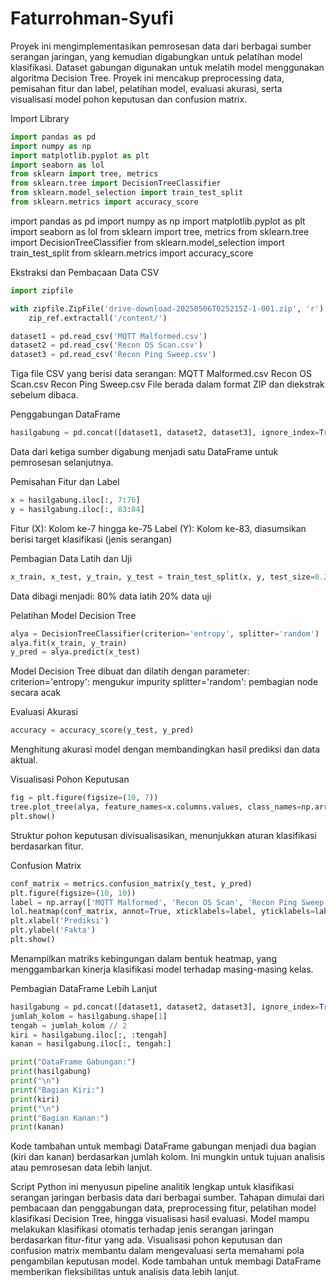 # Faturrohman-Syufi
Proyek ini mengimplementasikan pemrosesan data dari berbagai sumber serangan jaringan, yang kemudian digabungkan untuk pelatihan model klasifikasi. Dataset gabungan digunakan untuk melatih model menggunakan algoritma Decision Tree. Proyek ini mencakup preprocessing data, pemisahan fitur dan label, pelatihan model, evaluasi akurasi, serta visualisasi model pohon keputusan dan confusion matrix.

Import Library
```python
import pandas as pd
import numpy as np
import matplotlib.pyplot as plt
import seaborn as lol
from sklearn import tree, metrics
from sklearn.tree import DecisionTreeClassifier
from sklearn.model_selection import train_test_split
from sklearn.metrics import accuracy_score
```
import pandas as pd
import numpy as np
import matplotlib.pyplot as plt
import seaborn as lol
from sklearn import tree, metrics
from sklearn.tree import DecisionTreeClassifier
from sklearn.model_selection import train_test_split
from sklearn.metrics import accuracy_score

Ekstraksi dan Pembacaan Data CSV
```python
import zipfile

with zipfile.ZipFile('drive-download-20250506T025215Z-1-001.zip', 'r') as zip_ref:
    zip_ref.extractall('/content/')

dataset1 = pd.read_csv('MQTT Malformed.csv')
dataset2 = pd.read_csv('Recon OS Scan.csv')
dataset3 = pd.read_csv('Recon Ping Sweep.csv')
```
Tiga file CSV yang berisi data serangan:
MQTT Malformed.csv
Recon OS Scan.csv
Recon Ping Sweep.csv
File berada dalam format ZIP dan diekstrak sebelum dibaca.

Penggabungan DataFrame
```python
hasilgabung = pd.concat([dataset1, dataset2, dataset3], ignore_index=True)
```
Data dari ketiga sumber digabung menjadi satu DataFrame untuk pemrosesan selanjutnya.

Pemisahan Fitur dan Label
```python
x = hasilgabung.iloc[:, 7:76]
y = hasilgabung.iloc[:, 83:84]
```
Fitur (X): Kolom ke-7 hingga ke-75
Label (Y): Kolom ke-83, diasumsikan berisi target klasifikasi (jenis serangan)

Pembagian Data Latih dan Uji
```python
x_train, x_test, y_train, y_test = train_test_split(x, y, test_size=0.2, random_state=42)
```
Data dibagi menjadi:
80% data latih
20% data uji

Pelatihan Model Decision Tree
```python
alya = DecisionTreeClassifier(criterion='entropy', splitter='random')
alya.fit(x_train, y_train)
y_pred = alya.predict(x_test)
```
Model Decision Tree dibuat dan dilatih dengan parameter:
criterion='entropy': mengukur impurity
splitter='random': pembagian node secara acak

Evaluasi Akurasi
```python
accuracy = accuracy_score(y_test, y_pred)
```
Menghitung akurasi model dengan membandingkan hasil prediksi dan data aktual.

Visualisasi Pohon Keputusan
```python
fig = plt.figure(figsize=(10, 7))
tree.plot_tree(alya, feature_names=x.columns.values, class_names=np.array(['MQTT Malformed.csv', 'Recon OS Scan.csv', 'Recon Ping Sweep.csv']), filled=True)
plt.show()
```
Struktur pohon keputusan divisualisasikan, menunjukkan aturan klasifikasi berdasarkan fitur.

Confusion Matrix
```python
conf_matrix = metrics.confusion_matrix(y_test, y_pred)
plt.figure(figsize=(10, 10))
label = np.array(['MQTT Malformed', 'Recon OS Scan', 'Recon Ping Sweep'])
lol.heatmap(conf_matrix, annot=True, xticklabels=label, yticklabels=label)
plt.xlabel('Prediksi')
plt.ylabel('Fakta')
plt.show()
```
Menampilkan matriks kebingungan dalam bentuk heatmap, yang menggambarkan kinerja klasifikasi model terhadap masing-masing kelas.

Pembagian DataFrame Lebih Lanjut
```python
hasilgabung = pd.concat([dataset1, dataset2, dataset3], ignore_index=True)
jumlah_kolom = hasilgabung.shape[1]
tengah = jumlah_kolom // 2
kiri = hasilgabung.iloc[:, :tengah]
kanan = hasilgabung.iloc[:, tengah:]

print("DataFrame Gabungan:")
print(hasilgabung)
print("\n")
print("Bagian Kiri:")
print(kiri)
print("\n")
print("Bagian Kanan:")
print(kanan)
```
Kode tambahan untuk membagi DataFrame gabungan menjadi dua bagian (kiri dan kanan) berdasarkan jumlah kolom. Ini mungkin untuk tujuan analisis atau pemrosesan data lebih lanjut.

Script Python ini menyusun pipeline analitik lengkap untuk klasifikasi serangan jaringan berbasis data dari berbagai sumber. Tahapan dimulai dari pembacaan dan penggabungan data, preprocessing fitur, pelatihan model klasifikasi Decision Tree, hingga visualisasi hasil evaluasi. Model mampu melakukan klasifikasi otomatis terhadap jenis serangan jaringan berdasarkan fitur-fitur yang ada. Visualisasi pohon keputusan dan confusion matrix membantu dalam mengevaluasi serta memahami pola pengambilan keputusan model. Kode tambahan untuk membagi DataFrame memberikan fleksibilitas untuk analisis data lebih lanjut.
